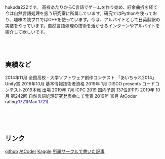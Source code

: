 <br>
hukuda222です。
高校あたりからC言語でゲームを作り始め、紆余曲折を経て今は自然言語処理を扱う研究室に所属しています。研究ではPythonを使っており、趣味の競プロではC++を使っています。今は、アルバイトとして日英翻訳の実装をやっています。自然言語処理の技術を活かせるインターンやアルバイトを紹介して欲しいです。

<br>
<br>
<br>
<br>

## 実績など
2014年11月 全国高校・大学ソフトウェア創作コンテスト 「あいちゃれ2014」 Unity賞
2016年10月 基本情報技術者資格
2019年 1月 DISCO presents コードコンテスト2019本戦 出場
2019年 7月 ICPC 2019 国内予選 137位(PPP)
2019年 10月 第242回 自然言語処理研究発表会にて発表
2019年 10月 AtCoder rating:<font color="Blue">1721</font>(Max <font color="Blue">1721</font>)

<br>
<br>
<br>

## リンク
[github](https://github.com/hukuda222)
[AtCoder](https://atcoder.jp/users/grayf)
[Kaggle](https://www.kaggle.com/hukuda222)
[所属サークルで書いた記事](https://trap.jp/author/hukuda222/)
